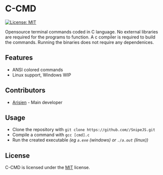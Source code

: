 # C-CMD

[![License: MIT](https://img.shields.io/badge/License-MIT-yellow.svg)](https://choosealicense.com/licenses/mit/)

Opensource terminal commands coded in C language. No external libraries are required for the programs to function. A c compiler is required to build the commands. Running the binaries does not require any dependenices.

## Features

* ANSI colored commands
* Linux support, Windows WIP

## Contributors

* [Arisien](https://github.com/Arisien) - Main developer

## Usage

* Clone the repository with `git clone https://github.com//SnipeJS.git`
* Compile a command with `gcc [cmd].c`
* Run the created executable *(eg `a.exe` (windows) or `./a.out` (linux))*

## License

C-CMD is licensed under the [MIT](https://choosealicense.com/licenses/mit/) license.
